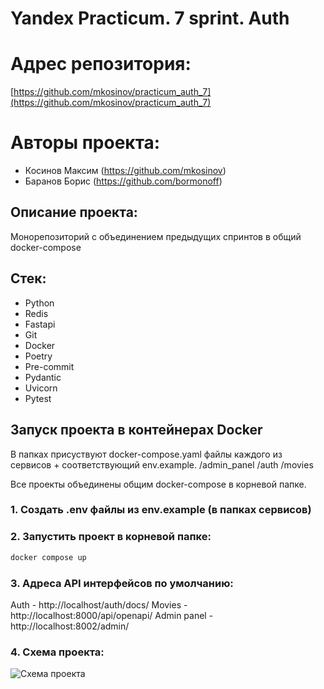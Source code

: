 # Yandex Practicum. 7 sprint. Auth

# Адрес репозитория:
[https://github.com/mkosinov/practicum_auth_7](https://github.com/mkosinov/practicum_auth_7)

# Авторы проекта:
- Косинов Максим (https://github.com/mkosinov)
- Баранов Борис (https://github.com/bormonoff)

## Описание проекта:
Монорепозиторий с объединением предыдущих спринтов в общий docker-compose

## Стек:
- Python
- Redis
- Fastapi
- Git
- Docker
- Poetry
- Pre-commit
- Pydantic
- Uvicorn
- Pytest

## Запуск проекта в контейнерах Docker
В папках присуствуют docker-compose.yaml файлы каждого из сервисов + соответствующий env.example.
/admin_panel
/auth
/movies

Все проекты объединены общим docker-compose в корневой папке.

### 1. Создать .env файлы из env.example (в папках сервисов)

### 2. Запустить проект в корневой папке:
```bash
docker compose up
```

### 3. Адреса API интерфейсов по умолчанию:
Auth - http://localhost/auth/docs/
Movies - http://localhost:8000/api/openapi/
Admin panel - http://localhost:8002/admin/


### 4. Схема проекта:

![Схема проекта](https://github.com/mkosinov/practicum_auth_7/assets/65870327/cf9d9863-398f-408f-b09d-bd3ec0dc49da)
